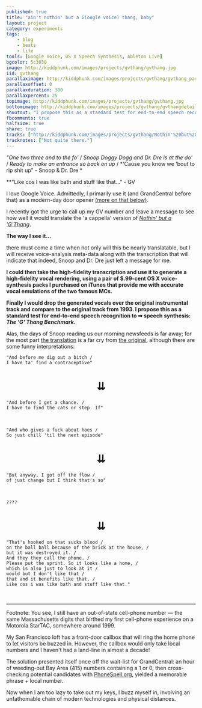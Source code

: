```yaml
---
published: true
title: "ain't nothin' but a G(oogle voice) thang, baby"
layout: project
category: experiments
tags:
    - blog
    - beats
    - life
tools: [Google Voice, OS X Speech Synthesis, Ableton Live]
bgcolor: 5c3030
image: http://kiddphunk.com/images/projects/gvthang/gvthang.jpg 
iid: gvthang
parallaximage: http://kiddphunk.com/images/projects/gvthang/gvthang_parallax.png
parallaxoffset: 0
parallaxduration: 300
parallaxpercent: 25
topimage: http://kiddphunk.com/images/projects/gvthang/gvthang.jpg 
bottomimage: http://kiddphunk.com/images/projects/gvthang/gvthangdetail.jpg
shoutout: "I propose this as a standard test for end-to-end speech recognition to &#10145; speech synthesis: The 'G' Thang Benchmark."
fbcomments: true
halfsize: true
share: true
tracks: ["http://kiddphunk.com/images/projects/gvthang/Nothin'%20but%20a%20'G(oogle%20voice)'%20Thang.mp3"]
tracknotes: ["Not quite there."]
---
```


*"One two three and to the fo'* / 
*Snoop Doggy Dogg and Dr. Dre is at the do'* / 
*Ready to make an entrance so back on up* / 
*'Cause you know we 'bout to rip shit up" - Snoop & Dr. Dre	*


**"Like cos I was like bath and stuff like that..." - GV

I love Google Voice. Admittedly, I primarily use it (and GrandCentral before that) as a modern-day door opener 
[(more on that below)](#footnote).


I recently got the urge to call up my GV number and leave a message to see how well it would translate the 'a cappella' version of [*Nothin' but a 'G'Thang*](http://en.wikipedia.org/wiki/Nuthin'_but_a_'G'_Thang). 

**The way I see it...**

there must come a time when not only will this be nearly translatable, but I will receive voice-analysis meta-data along with the transcription that will indicate that indeed, Snoop and Dr. Dre just left a message for me.

**I could then take the high-fidelity transcription and use it to generate a high-fidelity vocal rendering, using a pair of $.99-cent OS X voice-synthesis packs I purchased on iTunes that provide me with accurate vocal emulations of the two famous MCs.**

**Finally I would drop the generated vocals over the original instrumental track and compare to the original track from 1993. I propose this as a standard test for end-to-end speech recognition to &#10145; speech synthesis: <em>The 'G' Thang Benchmark.</em>**


Alas, the days of Snoop reading us our morning newsfeeds is far away; for the most part [the translation](http://kiddphunk.com/images/projects/gvthang/GV_translation_orig.rtf) is a far cry from [the original](http://kiddphunk.com/images/projects/gvthang/orig_words_raw.txt), although there are some funny interpretations:

	"And before me dig out a bitch / 
	I have ta' find a contraceptive"		

<center><h1>⇊</h1></center>

	"And before I get a chance. /
	I have to find the cats or step. If"

<p>&nbsp;</p>

	"And who gives a fuck about hoes / 
	So just chill 'til the next episode"

<center><h1>⇊</h1></center>


	"But anyway, I got off the flow /
	of just change but I think that's so"

<p>&nbsp;</p>

	????

<center><h1>⇊</h1></center>


	"That's hooked on that sucks blood /
	on the ball ball because of the brick at the house, /
	but it was destroyed it. /
	And they they call the phone. /
	Please put the sprint. So it looks like a home, /
	which is also just to look at it /
	would but I don't like that /
	that and it benefits like that. /
	Like cos i was like bath and stuff like that."

<p>&nbsp;</p>


<hr>

<a name='footnote' id='footnote'>Footnote:</a> You see, I still have an out-of-state cell-phone number &mdash; the same Massachusetts digits that birthed my first cell-phone experience on a Motorola StarTAC, somewhere around 1999.

My San Francisco loft has a front-door callbox that will ring the home phone to let visitors be buzzed in. However,
the callbox would only take local numbers and I haven't had a land-line in almost a decade! 

The solution presented itself once off the wait-list for GrandCentral: an hour of weeding-out Bay Area (415) numbers containing a 1 or 0, then cross-checking potential candidates with [PhoneSpell.org](http://phonespell.org), yielded a memorable phrase + local number.

Now when I am too lazy to take out my keys, I buzz myself in, involving an unfathomable chain of modern technologies and physical distances.



